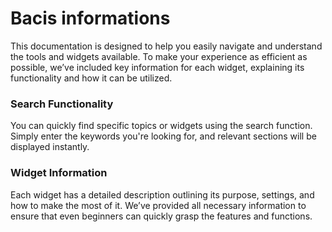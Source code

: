 # Bacis informations
This documentation is designed to help you easily navigate and understand the tools and widgets available. To make your experience as efficient as possible, we’ve included key information for each widget, explaining its functionality and how it can be utilized.

### Search Functionality
You can quickly find specific topics or widgets using the search function. Simply enter the keywords you're looking for, and relevant sections will be displayed instantly.

### Widget Information
Each widget has a detailed description outlining its purpose, settings, and how to make the most of it. We’ve provided all necessary information to ensure that even beginners can quickly grasp the features and functions.

